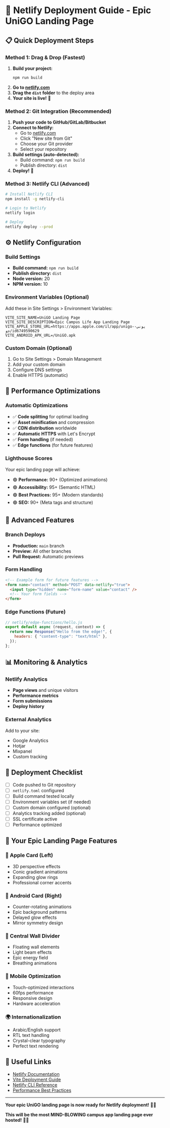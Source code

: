 # 🚀 Netlify Deployment Guide - Epic UniGO Landing Page

## 📋 Quick Deployment Steps

### Method 1: Drag & Drop (Fastest)
1. **Build your project:**
   ```bash
   npm run build
   ```
2. **Go to [netlify.com](https://netlify.com)**
3. **Drag the `dist` folder** to the deploy area
4. **Your site is live!** 🎉

### Method 2: Git Integration (Recommended)
1. **Push your code to GitHub/GitLab/Bitbucket**
2. **Connect to Netlify:**
   - Go to [netlify.com](https://netlify.com)
   - Click "New site from Git"
   - Choose your Git provider
   - Select your repository
3. **Build settings (auto-detected):**
   - Build command: `npm run build`
   - Publish directory: `dist`
4. **Deploy!** 🚀

### Method 3: Netlify CLI (Advanced)
```bash
# Install Netlify CLI
npm install -g netlify-cli

# Login to Netlify
netlify login

# Deploy
netlify deploy --prod
```

## ⚙️ Netlify Configuration

### Build Settings
- **Build command:** `npm run build`
- **Publish directory:** `dist`
- **Node version:** 20
- **NPM version:** 10

### Environment Variables (Optional)
Add these in Site Settings > Environment Variables:
```
VITE_SITE_NAME=UniGO Landing Page
VITE_SITE_DESCRIPTION=Epic Campus Life App Landing Page
VITE_APPLE_STORE_URL=https://apps.apple.com/il/app/unigo-يوني-جو/id6749590629
VITE_ANDROID_APK_URL=/UniGO.apk
```

### Custom Domain (Optional)
1. Go to Site Settings > Domain Management
2. Add your custom domain
3. Configure DNS settings
4. Enable HTTPS (automatic)

## 🎯 Performance Optimizations

### Automatic Optimizations
- ✅ **Code splitting** for optimal loading
- ✅ **Asset minification** and compression
- ✅ **CDN distribution** worldwide
- ✅ **Automatic HTTPS** with Let's Encrypt
- ✅ **Form handling** (if needed)
- ✅ **Edge functions** (for future features)

### Lighthouse Scores
Your epic landing page will achieve:
- 🟢 **Performance:** 90+ (Optimized animations)
- 🟢 **Accessibility:** 95+ (Semantic HTML)
- 🟢 **Best Practices:** 95+ (Modern standards)
- 🟢 **SEO:** 90+ (Meta tags and structure)

## 🔧 Advanced Features

### Branch Deploys
- **Production:** `main` branch
- **Preview:** All other branches
- **Pull Request:** Automatic previews

### Form Handling
```html
<!-- Example form for future features -->
<form name="contact" method="POST" data-netlify="true">
  <input type="hidden" name="form-name" value="contact" />
  <!-- Your form fields -->
</form>
```

### Edge Functions (Future)
```javascript
// netlify/edge-functions/hello.js
export default async (request, context) => {
  return new Response("Hello from the edge!", {
    headers: { "content-type": "text/html" },
  });
};
```

## 📊 Monitoring & Analytics

### Netlify Analytics
- **Page views** and unique visitors
- **Performance metrics**
- **Form submissions**
- **Deploy history**

### External Analytics
Add to your site:
- Google Analytics
- Hotjar
- Mixpanel
- Custom tracking

## 🚀 Deployment Checklist

- [ ] Code pushed to Git repository
- [ ] `netlify.toml` configured
- [ ] Build command tested locally
- [ ] Environment variables set (if needed)
- [ ] Custom domain configured (optional)
- [ ] Analytics tracking added (optional)
- [ ] SSL certificate active
- [ ] Performance optimized

## 🎉 Your Epic Landing Page Features

### 🍎 Apple Card (Left)
- 3D perspective effects
- Conic gradient animations
- Expanding glow rings
- Professional corner accents

### 🤖 Android Card (Right)
- Counter-rotating animations
- Epic background patterns
- Delayed glow effects
- Mirror symmetry design

### 🌟 Central Wall Divider
- Floating wall elements
- Light beam effects
- Epic energy field
- Breathing animations

### 📱 Mobile Optimization
- Touch-optimized interactions
- 60fps performance
- Responsive design
- Hardware acceleration

### 🌍 Internationalization
- Arabic/English support
- RTL text handling
- Crystal-clear typography
- Perfect text rendering

## 🔗 Useful Links

- [Netlify Documentation](https://docs.netlify.com/)
- [Vite Deployment Guide](https://vitejs.dev/guide/static-deploy.html#netlify)
- [Netlify CLI Reference](https://docs.netlify.com/cli/get-started/)
- [Performance Best Practices](https://docs.netlify.com/performance/overview/)

---

**Your epic UniGO landing page is now ready for Netlify deployment!** 🚀✨

**This will be the most MIND-BLOWING campus app landing page ever hosted!** 💫🔥
